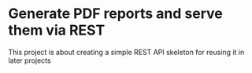 # Generate PDF reports and serve them via REST
This project is about creating a simple REST API skeleton for reusing it in later projects
